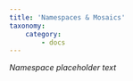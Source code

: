```yaml
---
title: 'Namespaces & Mosaics'
taxonomy:
    category:
        - docs
---
```


*Namespace placeholder text*